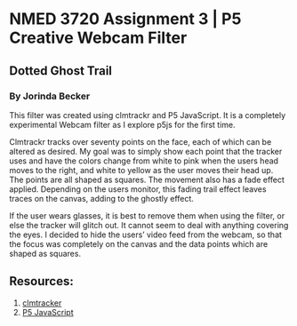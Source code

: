 # NMED 3720 Assignment 3 | P5 Creative Webcam Filter

## Dotted Ghost Trail 
### By Jorinda Becker 

This filter was created using clmtrackr and P5 JavaScript. It is a completely experimental Webcam filter as I explore p5js for the first time. 

Clmtrackr tracks over seventy points on the face, each of which can be altered as desired.
My goal was to simply show each point that the tracker uses and have the colors change from white to pink when the users head moves to the right, 
and white to yellow as the user moves their head up. The points are all shaped as squares. 
The movement also has a fade effect applied. Depending on the users monitor, this fading trail effect leaves traces on the canvas, adding to the ghostly effect.

If the user wears glasses, it is best to remove them when using the filter, or else the tracker will glitch out. It cannot seem to deal with anything covering the eyes. 
I decided to hide the users’ video feed from the webcam, so that the focus was completely on the canvas and the data points which are shaped as squares. 

## Resources:

1. [clmtracker](https://github.com/auduno/clmtrackr)
2. [P5 JavaScript](https://p5js.org/) 
